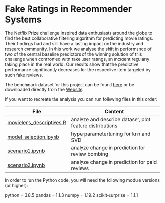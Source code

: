 # Fake Ratings in Recommender Systems

The Netflix Prize challenge inspired data enthusiasts around the globe to find the best collaborative filtering algorithm for predicting movie ratings.  Their findings had and still have a lasting impact on the industry and research community.  In this work we analyse the shift in performance of two of the central baseline predictors of the winning solution of this challenge when confronted with fake user ratings,  an incident regularly taking place in the real world.  Our results show that the predictive performance significantly decreases for the respective item targeted by such fake reviews.

The benchmark dataset for this project can be found [here](data/ml-100k/u.data) or be downloaded directly from the [Website](https://grouplens.org/datasets/movielens/100k/).

If you want to recreate the analysis you can run following files in this order:

| File                                                 | Content                                                  |
|------------------------------------------------------|----------------------------------------------------------|
| [movielens_descriptives.R](movielens_descriptives.R) | analyze and describe dataset, plot feature distributions |
| [model_selection.ipynb](model_selection.ipynb)       | hyperparametertuning for knn and SVD                     |
| [scenario1.ipynb](scenario1.ipynb)                   | analyze change in prediction for review bombing          |
| [scenario2.ipynb](scenario2.ipynb)                   | analyze change in prediction for paid reviews            |

In order to run the Python code, you will need the following
module versions (or higher):

python = 3.8.5
pandas = 1.1.3
numpy = 1.19.2
scikit-surprise = 1.1.1